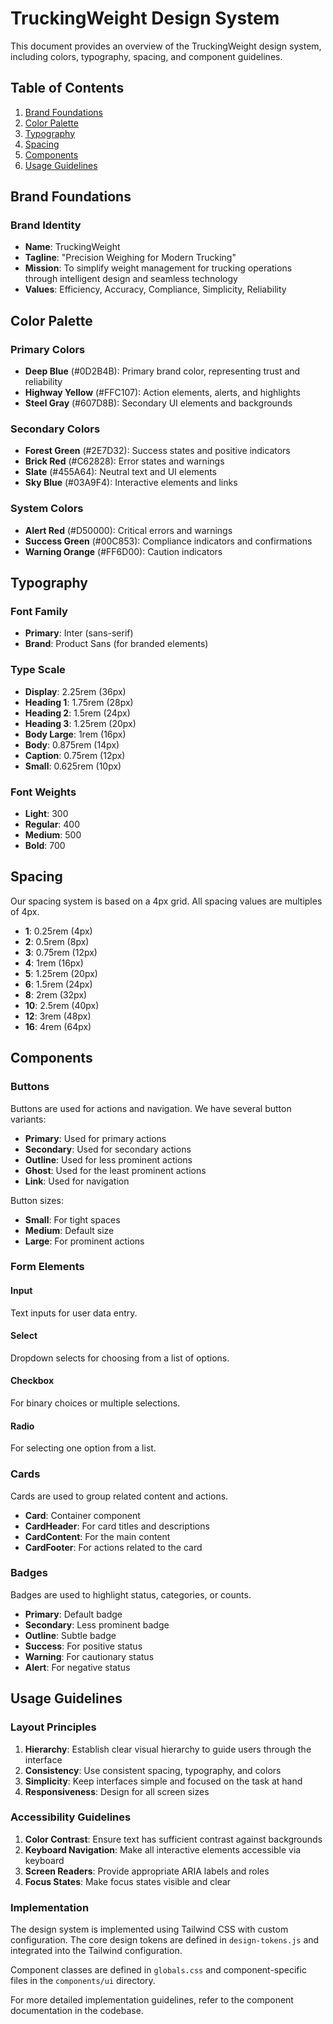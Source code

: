 # TruckingWeight Design System

This document provides an overview of the TruckingWeight design system, including colors, typography, spacing, and component guidelines.

## Table of Contents

1. [Brand Foundations](#brand-foundations)
2. [Color Palette](#color-palette)
3. [Typography](#typography)
4. [Spacing](#spacing)
5. [Components](#components)
6. [Usage Guidelines](#usage-guidelines)

## Brand Foundations

### Brand Identity

- **Name**: TruckingWeight
- **Tagline**: "Precision Weighing for Modern Trucking"
- **Mission**: To simplify weight management for trucking operations through intelligent design and seamless technology
- **Values**: Efficiency, Accuracy, Compliance, Simplicity, Reliability

## Color Palette

### Primary Colors

- **Deep Blue** (#0D2B4B): Primary brand color, representing trust and reliability
- **Highway Yellow** (#FFC107): Action elements, alerts, and highlights
- **Steel Gray** (#607D8B): Secondary UI elements and backgrounds

### Secondary Colors

- **Forest Green** (#2E7D32): Success states and positive indicators
- **Brick Red** (#C62828): Error states and warnings
- **Slate** (#455A64): Neutral text and UI elements
- **Sky Blue** (#03A9F4): Interactive elements and links

### System Colors

- **Alert Red** (#D50000): Critical errors and warnings
- **Success Green** (#00C853): Compliance indicators and confirmations
- **Warning Orange** (#FF6D00): Caution indicators

## Typography

### Font Family

- **Primary**: Inter (sans-serif)
- **Brand**: Product Sans (for branded elements)

### Type Scale

- **Display**: 2.25rem (36px)
- **Heading 1**: 1.75rem (28px)
- **Heading 2**: 1.5rem (24px)
- **Heading 3**: 1.25rem (20px)
- **Body Large**: 1rem (16px)
- **Body**: 0.875rem (14px)
- **Caption**: 0.75rem (12px)
- **Small**: 0.625rem (10px)

### Font Weights

- **Light**: 300
- **Regular**: 400
- **Medium**: 500
- **Bold**: 700

## Spacing

Our spacing system is based on a 4px grid. All spacing values are multiples of 4px.

- **1**: 0.25rem (4px)
- **2**: 0.5rem (8px)
- **3**: 0.75rem (12px)
- **4**: 1rem (16px)
- **5**: 1.25rem (20px)
- **6**: 1.5rem (24px)
- **8**: 2rem (32px)
- **10**: 2.5rem (40px)
- **12**: 3rem (48px)
- **16**: 4rem (64px)

## Components

### Buttons

Buttons are used for actions and navigation. We have several button variants:

- **Primary**: Used for primary actions
- **Secondary**: Used for secondary actions
- **Outline**: Used for less prominent actions
- **Ghost**: Used for the least prominent actions
- **Link**: Used for navigation

Button sizes:

- **Small**: For tight spaces
- **Medium**: Default size
- **Large**: For prominent actions

### Form Elements

#### Input

Text inputs for user data entry.

#### Select

Dropdown selects for choosing from a list of options.

#### Checkbox

For binary choices or multiple selections.

#### Radio

For selecting one option from a list.

### Cards

Cards are used to group related content and actions.

- **Card**: Container component
- **CardHeader**: For card titles and descriptions
- **CardContent**: For the main content
- **CardFooter**: For actions related to the card

### Badges

Badges are used to highlight status, categories, or counts.

- **Primary**: Default badge
- **Secondary**: Less prominent badge
- **Outline**: Subtle badge
- **Success**: For positive status
- **Warning**: For cautionary status
- **Alert**: For negative status

## Usage Guidelines

### Layout Principles

1. **Hierarchy**: Establish clear visual hierarchy to guide users through the interface
2. **Consistency**: Use consistent spacing, typography, and colors
3. **Simplicity**: Keep interfaces simple and focused on the task at hand
4. **Responsiveness**: Design for all screen sizes

### Accessibility Guidelines

1. **Color Contrast**: Ensure text has sufficient contrast against backgrounds
2. **Keyboard Navigation**: Make all interactive elements accessible via keyboard
3. **Screen Readers**: Provide appropriate ARIA labels and roles
4. **Focus States**: Make focus states visible and clear

### Implementation

The design system is implemented using Tailwind CSS with custom configuration. The core design tokens are defined in `design-tokens.js` and integrated into the Tailwind configuration.

Component classes are defined in `globals.css` and component-specific files in the `components/ui` directory.

For more detailed implementation guidelines, refer to the component documentation in the codebase.
